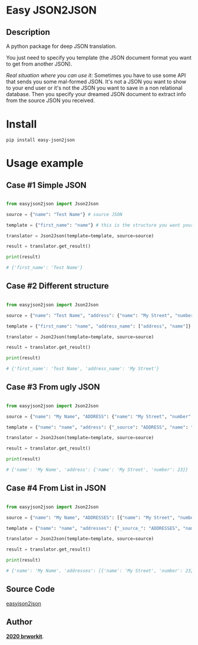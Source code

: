 # Easy JSON2JSON
    
## Description
A python package for deep JSON translation.

You just need to specify you template (the JSON document format you want to get from another JSON).

*Real situation where you can use it:*
Sometimes you have to use some API that sends you some mal-formed JSON. It's not a JSON you want to show to your end user or 
it's not the JSON you want to save in a non relational database.
Then you specify your dreamed JSON document to extract info from the source JSON you received.

# Install 
    pip install easy-json2json

# Usage example 

## Case #1 Simple JSON
```python

from easyjson2json import Json2Json

source = {"name": "Test Name"} # source JSON

template = {"first_name": "name"} # this is the structure you want your new JSON be 

translator = Json2Json(template=template, source=source)

result = translator.get_result()       

print(result)

# {'first_name': 'Test Name'}

```

## Case #2 Different structure
```python

from easyjson2json import Json2Json

source = {"name": "Test Name", "address": {"name": "My Street", "number": 23}} # when is not a plain JSON

template = {"first_name": "name", "address_name": ["address", "name"]} # you don't want all that structure 

translator = Json2Json(template=template, source=source)

result = translator.get_result()       

print(result)

# {'first_name': 'Test Name', 'address_name': 'My Street'}

```

## Case #3 From ugly JSON
```python

from easyjson2json import Json2Json

source = {"name": "My Name", "ADDRESS": {"name": "My Street", "number": 23}} # ugly JSON happens 

template = {"name": "name", "address": {"_source": "ADDRESS", "name": "name", "number": "number"}} # you want beautiful JSON

translator = Json2Json(template=template, source=source)

result = translator.get_result()       

print(result)

# {'name': 'My Name', 'address': {'name': 'My Street', 'number': 23}}
```

## Case #4 From List in JSON
```python

from easyjson2json import Json2Json

source = {"name": "My Name", "ADDRESSES": [{"name": "My Street", "number": 23}]} # when you have a list

template = {"name": "name", "addresses": {"_source_": "ADDRESSES", "name": "name", "number": "number"}} # then you get that list beautifuly

translator = Json2Json(template=template, source=source)

result = translator.get_result()       

print(result)

# {'name': 'My Name', 'addresses': [{'name': 'My Street', 'number': 23}]}

```


## Source Code

[easyjson2json](https://github.com/brworkit/python-package-easy-json2json.git)

## Author

[**2020 brworkit**](https://github.com/brworkit).